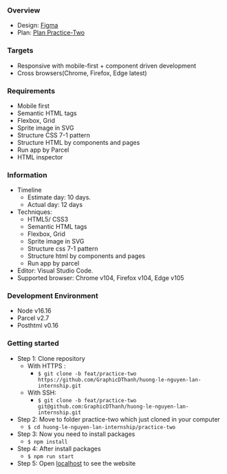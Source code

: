 ### Overview
- Design: [Figma](https://www.figma.com/file/m7ahPUWok7DNpRAR2IXS4v/Insurantly---insurance-agency-html5-website-template-(Community)?node-id=1483%3A2)
- Plan: [Plan Practice-Two](https://docs.google.com/document/d/1AkThNtEu1SFjUM3eNAvKMN2VRIvpifk7MhAQskT9L1o/edit)

### Targets
- Responsive with mobile-first + component driven development
- Cross browsers(Chrome, Firefox, Edge latest)

### Requirements
- Mobile first
- Semantic HTML tags
- Flexbox, Grid
- Sprite image in SVG
- Structure CSS 7-1 pattern
- Structure HTML by components and pages
- Run app by Parcel
- HTML inspector

### Information
- Timeline
  - Estimate day: 10 days.
  - Actual day: 12 days
- Techniques: 
  - HTML5/ CSS3
  - Semantic HTML tags
  - Flexbox, Grid
  - Sprite image in SVG
  - Structure css 7-1 pattern
  - Structure html by components and pages
  - Run app by parcel
- Editor: Visual Studio Code.
- Supported browser: Chrome v104, Firefox v104, Edge v105

### Development Environment
- Node v16.16
- Parcel v2.7
- Posthtml v0.16

### Getting started
- Step 1: Clone repository
  - With HTTPS :
     - `$ git clone -b feat/practice-two https://github.com/GraphicDThanh/huong-le-nguyen-lan-internship.git`
  - With SSH: 
     - `$ git clone -b feat/practice-two git@github.com:GraphicDThanh/huong-le-nguyen-lan-internship.git`
 - Step 2: Move to folder practice-two which just cloned in your computer
   - `$ cd huong-le-nguyen-lan-internship/practice-two`
 - Step 3: Now you need to install packages
   - `$ npm install`
 - Step 4: After install packages
   - `$ npm run start`
 - Step 5: Open [localhost](http://localhost:1234) to see the website
